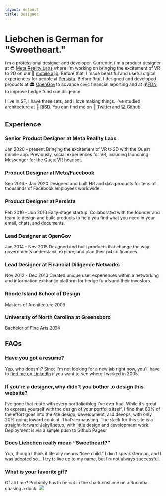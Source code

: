 ```yaml
---
layout: default
title: Designer
---
```


# Liebchen is German for "Sweetheart."

I’m a professional designer and developer. Currently, I'm a product designer at 😎 [Meta Reality Labs](http://quest.com/) where I'm working on bringing the excitement of VR to 2D on our 📱 [mobile app](https://apps.apple.com/us/app/oculus/id1366478176). Before that, I made beautiful and useful digital experiences for people at [Persista](https://persista.com). Before _that_, I designed and developed products at 🏛 [OpenGov](https://opengov.com) to advance civic financial reporting and at 💰[FDN](http://gofdn.com) to improve hedge fund due diligence.

I live in SF, I have three cats, and I love making things. I've studied architecture at 🎨 [RISD](http://risd.edu). You can find me on 🐣 [Twitter](https://twitter.com/andrewliebchen) and 💻 [Github](https://github.com/andrewliebchen).

## Experience

### Senior Product Designer at Meta Reality Labs

Jan 2020 - present
Bringing the excitement of VR to 2D with the Quest mobile app. Previously, social experiences for VR, including launching Messenger for the Quest VR headset.

### Product Designer at Meta/Facebook

Sep 2016 - Jan 2020
Designed and built HR and data products for tens of thousands of Facebook employees worldwide.

### Product Designer at Persista

Feb 2016 - Jun 2016
Early-stage startup. Collaborated with the founder and team to design and build products to help you find what you need in your email, chats, and documents.

### Lead Designer at OpenGov

Jan 2014 - Nov 2015
Designed and built products that change the way governments understand, explore, and plan their public finances.

### Lead Designer at Financial Diligence Networks

Nov 2012 - Dec 2013
Created unique user experiences within a networking and information exchange platform for hedge funds and their investors.

### Rhode Island School of Design

Masters of Architecture 2009

### University of North Carolina at Greensboro

Bachelor of Fine Arts 2004

## FAQs

### Have you got a resume?

Yep, who doesn't? Since I'm not looking for a new job right now, you'll have to [find me on LinkedIn](https://www.linkedin.com/in/andrewliebchen/) if you want to see where I worked in 2005.

### If you’re a designer, why didn’t you bother to design this website?

I’ve gone that route with every portfolio/blog I’ve ever had. While it’s great to express yourself with the design of your portfolio itself, I find that 80% of the effort goes into the site design, development, and devops, with only 20% going toward content. That’s exhausting. The stack for this site is a straight-forward Jekyll setup, with little design and development work. Deployment is via a simple push to Github Pages.

### Does Liebchen really mean “Sweetheart?”

Yup, though I think it literally means “love child.” I don’t speak German, and I was adopted so... I try to live up to my name, but I’m not always successful.

### What is your favorite gif?

Of all time? Probably has to be cat in the shark costume on a Roomba chasing a duck:
![](http://i.giphy.com/Q7ZckMLgjmthK.gif)

